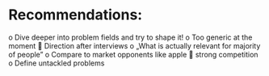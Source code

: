 # Recommendations:
o	Dive deeper into problem fields and try to shape it!
o	Too generic at the moment  Direction after interviews
o	„What is actually relevant for majority of people”
o	Compare to market opponents like apple  strong competition
o	Define untackled problems

